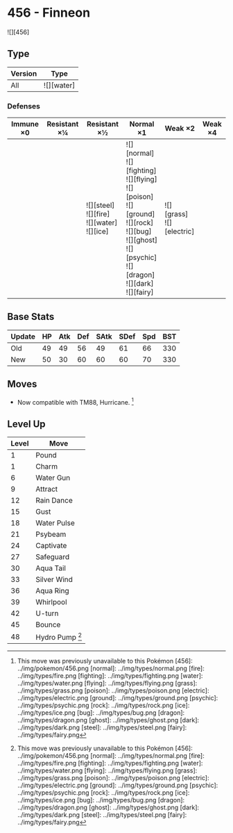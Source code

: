 # 456 - Finneon
![][456]

## Type

Version | Type
---     | ---
All     | ![][water]

### Defenses

Immune ×0 | Resistant ×¼ | Resistant ×½                                          | Normal ×1                                                                                                                                                                      | Weak ×2                         | Weak ×4
---       | ---          | ---                                                   | ---                                                                                                                                                                            | ---                             | ---
&nbsp;    | &nbsp;       | ![][steel]<br>![][fire]<br>![][water]<br>![][ice]<br> | ![][normal]<br>![][fighting]<br>![][flying]<br>![][poison]<br>![][ground]<br>![][rock]<br>![][bug]<br>![][ghost]<br>![][psychic]<br>![][dragon]<br>![][dark]<br>![][fairy]<br> | ![][grass]<br>![][electric]<br> | &nbsp;

## Base Stats

Update | HP  | Atk | Def | SAtk | SDef | Spd | BST
---    | --- | --- | --- | ---  | ---  | --- | ---
Old    | 49  | 49  | 56  | 49   | 61   | 66  | 330
New    | 50  | 30  | 60  | 60   | 60   | 70  | 330

## Moves

 - Now compatible with TM88, Hurricane. [^1]

## Level Up

Level | Move
---   | ---
1     | Pound
1     | Charm
6     | Water Gun
9     | Attract
12    | Rain Dance
15    | Gust
18    | Water Pulse
21    | Psybeam
24    | Captivate
27    | Safeguard
30    | Aqua Tail
33    | Silver Wind
36    | Aqua Ring
39    | Whirlpool
42    | U-turn
45    | Bounce
48    | Hydro Pump [^1]

[^1]: This move was previously unavailable to this Pokémon
[456]: ../img/pokemon/456.png
[normal]: ../img/types/normal.png
[fire]: ../img/types/fire.png
[fighting]: ../img/types/fighting.png
[water]: ../img/types/water.png
[flying]: ../img/types/flying.png
[grass]: ../img/types/grass.png
[poison]: ../img/types/poison.png
[electric]: ../img/types/electric.png
[ground]: ../img/types/ground.png
[psychic]: ../img/types/psychic.png
[rock]: ../img/types/rock.png
[ice]: ../img/types/ice.png
[bug]: ../img/types/bug.png
[dragon]: ../img/types/dragon.png
[ghost]: ../img/types/ghost.png
[dark]: ../img/types/dark.png
[steel]: ../img/types/steel.png
[fairy]: ../img/types/fairy.png

